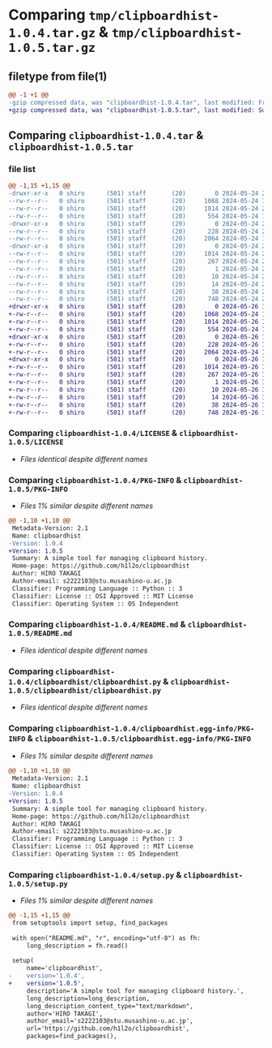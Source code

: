 # Comparing `tmp/clipboardhist-1.0.4.tar.gz` & `tmp/clipboardhist-1.0.5.tar.gz`

## filetype from file(1)

```diff
@@ -1 +1 @@
-gzip compressed data, was "clipboardhist-1.0.4.tar", last modified: Fri May 24 20:55:30 2024, max compression
+gzip compressed data, was "clipboardhist-1.0.5.tar", last modified: Sun May 26 14:51:38 2024, max compression
```

## Comparing `clipboardhist-1.0.4.tar` & `clipboardhist-1.0.5.tar`

### file list

```diff
@@ -1,15 +1,15 @@
-drwxr-xr-x   0 shiro      (501) staff       (20)        0 2024-05-24 20:55:30.998283 clipboardhist-1.0.4/
--rw-r--r--   0 shiro      (501) staff       (20)     1068 2024-05-24 17:25:54.000000 clipboardhist-1.0.4/LICENSE
--rw-r--r--   0 shiro      (501) staff       (20)     1014 2024-05-24 20:55:30.998108 clipboardhist-1.0.4/PKG-INFO
--rw-r--r--   0 shiro      (501) staff       (20)      554 2024-05-24 19:22:55.000000 clipboardhist-1.0.4/README.md
-drwxr-xr-x   0 shiro      (501) staff       (20)        0 2024-05-24 20:55:30.996922 clipboardhist-1.0.4/clipboardhist/
--rw-r--r--   0 shiro      (501) staff       (20)      228 2024-05-24 20:35:38.000000 clipboardhist-1.0.4/clipboardhist/__init__.py
--rw-r--r--   0 shiro      (501) staff       (20)     2064 2024-05-24 18:57:22.000000 clipboardhist-1.0.4/clipboardhist/clipboardhist.py
-drwxr-xr-x   0 shiro      (501) staff       (20)        0 2024-05-24 20:55:30.997861 clipboardhist-1.0.4/clipboardhist.egg-info/
--rw-r--r--   0 shiro      (501) staff       (20)     1014 2024-05-24 20:55:30.000000 clipboardhist-1.0.4/clipboardhist.egg-info/PKG-INFO
--rw-r--r--   0 shiro      (501) staff       (20)      267 2024-05-24 20:55:30.000000 clipboardhist-1.0.4/clipboardhist.egg-info/SOURCES.txt
--rw-r--r--   0 shiro      (501) staff       (20)        1 2024-05-24 20:55:30.000000 clipboardhist-1.0.4/clipboardhist.egg-info/dependency_links.txt
--rw-r--r--   0 shiro      (501) staff       (20)       10 2024-05-24 20:55:30.000000 clipboardhist-1.0.4/clipboardhist.egg-info/requires.txt
--rw-r--r--   0 shiro      (501) staff       (20)       14 2024-05-24 20:55:30.000000 clipboardhist-1.0.4/clipboardhist.egg-info/top_level.txt
--rw-r--r--   0 shiro      (501) staff       (20)       38 2024-05-24 20:55:30.998339 clipboardhist-1.0.4/setup.cfg
--rw-r--r--   0 shiro      (501) staff       (20)      748 2024-05-24 20:55:14.000000 clipboardhist-1.0.4/setup.py
+drwxr-xr-x   0 shiro      (501) staff       (20)        0 2024-05-26 14:51:38.858051 clipboardhist-1.0.5/
+-rw-r--r--   0 shiro      (501) staff       (20)     1068 2024-05-24 17:25:54.000000 clipboardhist-1.0.5/LICENSE
+-rw-r--r--   0 shiro      (501) staff       (20)     1014 2024-05-26 14:51:38.857875 clipboardhist-1.0.5/PKG-INFO
+-rw-r--r--   0 shiro      (501) staff       (20)      554 2024-05-24 19:22:55.000000 clipboardhist-1.0.5/README.md
+drwxr-xr-x   0 shiro      (501) staff       (20)        0 2024-05-26 14:51:38.856504 clipboardhist-1.0.5/clipboardhist/
+-rw-r--r--   0 shiro      (501) staff       (20)      228 2024-05-26 14:51:23.000000 clipboardhist-1.0.5/clipboardhist/__init__.py
+-rw-r--r--   0 shiro      (501) staff       (20)     2064 2024-05-24 18:57:22.000000 clipboardhist-1.0.5/clipboardhist/clipboardhist.py
+drwxr-xr-x   0 shiro      (501) staff       (20)        0 2024-05-26 14:51:38.857624 clipboardhist-1.0.5/clipboardhist.egg-info/
+-rw-r--r--   0 shiro      (501) staff       (20)     1014 2024-05-26 14:51:38.000000 clipboardhist-1.0.5/clipboardhist.egg-info/PKG-INFO
+-rw-r--r--   0 shiro      (501) staff       (20)      267 2024-05-26 14:51:38.000000 clipboardhist-1.0.5/clipboardhist.egg-info/SOURCES.txt
+-rw-r--r--   0 shiro      (501) staff       (20)        1 2024-05-26 14:51:38.000000 clipboardhist-1.0.5/clipboardhist.egg-info/dependency_links.txt
+-rw-r--r--   0 shiro      (501) staff       (20)       10 2024-05-26 14:51:38.000000 clipboardhist-1.0.5/clipboardhist.egg-info/requires.txt
+-rw-r--r--   0 shiro      (501) staff       (20)       14 2024-05-26 14:51:38.000000 clipboardhist-1.0.5/clipboardhist.egg-info/top_level.txt
+-rw-r--r--   0 shiro      (501) staff       (20)       38 2024-05-26 14:51:38.858121 clipboardhist-1.0.5/setup.cfg
+-rw-r--r--   0 shiro      (501) staff       (20)      748 2024-05-26 14:51:28.000000 clipboardhist-1.0.5/setup.py
```

### Comparing `clipboardhist-1.0.4/LICENSE` & `clipboardhist-1.0.5/LICENSE`

 * *Files identical despite different names*

### Comparing `clipboardhist-1.0.4/PKG-INFO` & `clipboardhist-1.0.5/PKG-INFO`

 * *Files 1% similar despite different names*

```diff
@@ -1,10 +1,10 @@
 Metadata-Version: 2.1
 Name: clipboardhist
-Version: 1.0.4
+Version: 1.0.5
 Summary: A simple tool for managing clipboard history.
 Home-page: https://github.com/h1l2o/clipboardhist
 Author: HIRO TAKAGI
 Author-email: s2222103@stu.musashino-u.ac.jp
 Classifier: Programming Language :: Python :: 3
 Classifier: License :: OSI Approved :: MIT License
 Classifier: Operating System :: OS Independent
```

### Comparing `clipboardhist-1.0.4/README.md` & `clipboardhist-1.0.5/README.md`

 * *Files identical despite different names*

### Comparing `clipboardhist-1.0.4/clipboardhist/clipboardhist.py` & `clipboardhist-1.0.5/clipboardhist/clipboardhist.py`

 * *Files identical despite different names*

### Comparing `clipboardhist-1.0.4/clipboardhist.egg-info/PKG-INFO` & `clipboardhist-1.0.5/clipboardhist.egg-info/PKG-INFO`

 * *Files 1% similar despite different names*

```diff
@@ -1,10 +1,10 @@
 Metadata-Version: 2.1
 Name: clipboardhist
-Version: 1.0.4
+Version: 1.0.5
 Summary: A simple tool for managing clipboard history.
 Home-page: https://github.com/h1l2o/clipboardhist
 Author: HIRO TAKAGI
 Author-email: s2222103@stu.musashino-u.ac.jp
 Classifier: Programming Language :: Python :: 3
 Classifier: License :: OSI Approved :: MIT License
 Classifier: Operating System :: OS Independent
```

### Comparing `clipboardhist-1.0.4/setup.py` & `clipboardhist-1.0.5/setup.py`

 * *Files 1% similar despite different names*

```diff
@@ -1,15 +1,15 @@
 from setuptools import setup, find_packages
 
 with open("README.md", "r", encoding="utf-8") as fh:
     long_description = fh.read()
 
 setup(
     name='clipboardhist',
-    version='1.0.4',
+    version='1.0.5',
     description='A simple tool for managing clipboard history.',
     long_description=long_description,
     long_description_content_type="text/markdown",
     author='HIRO TAKAGI',
     author_email='s2222103@stu.musashino-u.ac.jp',
     url='https://github.com/h1l2o/clipboardhist',
     packages=find_packages(),
```

